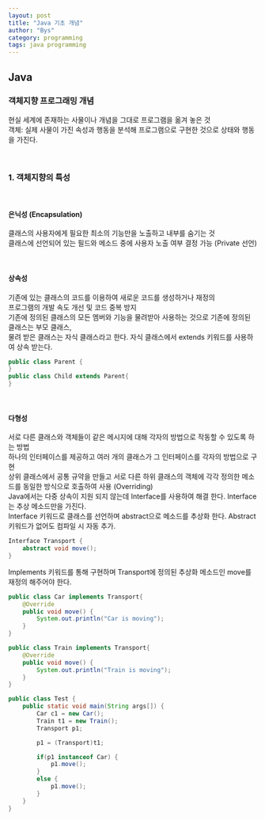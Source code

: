 ```yaml
---
layout: post
title: "Java 기초 개념"
author: "Bys"
category: programming
tags: java programming
---
```


## Java

### 객체지향 프로그래밍 개념

현실 세계에 존재하는 사물이나 개념을 그대로 프로그램을 옮겨 놓은 것  
객체: 실제 사물이 가진 속성과 행동을 분석해 프로그램으로 구현한 것으로 상태와 행동을 가진다.  

<br>

### 1. 객체지향의 특성  

<br>

#### 은닉성 (Encapsulation)
클래스의 사용자에게 필요한 최소의 기능만을 노출하고 내부를 숨기는 것  
클래스에 선언되어 있는 필드와 메소드 중에 사용자 노출 여부 결정 가능 (Private 선언)  

<br>

#### 상속성
기존에 있는 클래스의 코드를 이용하여 새로운 코드를 생성하거나 재정의  
프로그램의 개발 속도 개선 및 코드 중복 방지  
기존에 정의된 클래스의 모든 멤버와 기능을 물려받아 사용하는 것으로 기존에 정의된 클래스는 부모 클래스,  
물려 받은 클래스는 자식 클래스라고 한다. 자식 클래스에서 extends 키워드를 사용하여 상속 받는다.

```java
public class Parent {
}
public class Child extends Parent{
}
```
<br>

#### 다형성
서로 다른 클래스와 객체들이 같은 메시지에 대해 각자의 방법으로 작동할 수 있도록 하는 방법  
하나의 인터페이스를 제공하고 여러 개의 클래스가 그 인터페이스를 각자의 방법으로 구현  
상위 클래스에서 공통 규약을 만들고 서로 다른 하위 클래스의 객체에 각각 정의한 메소드를 동일한 방식으로 호출하여 사용 (Overriding)  
Java에서는 다중 상속이 지원 되지 않는데 Interface를 사용하여 해결 한다. Interface는 추상 메소드만을 가진다.  
Interface 키워드로 클래스를 선언하며 abstract으로 메소드를 추상화 한다. Abstract 키워드가 없어도 컴파일 시 자동 추가.

```java
Interface Transport {
	abstract void move();
}
```
Implements 키워드를 통해 구현하며 Transport에 정의된 추상화 메소드인 move를 재정의 해주어야 한다.

```java
public class Car implements Transport{
	@Override
	public void move() {
		System.out.println("Car is moving");
	}
}

public class Train implements Transport{
	@Override
	public void move() {
		System.out.println("Train is moving");
	}
}

public class Test {
	public static void main(String args[]) {
		Car c1 = new Car();
		Train t1 = new Train();
		Transport p1;

		p1 = (Transport)t1;

		if(p1 instanceof Car) {
			p1.move();
		}
		else {
			p1.move();
		}
	}
}
```
